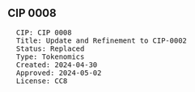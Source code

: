 ## CIP 0008

<pre>
  CIP: CIP 0008
  Title: Update and Refinement to CIP-0002
  Status: Replaced
  Type: Tokenomics
  Created: 2024-04-30
  Approved: 2024-05-02
  License: CC8
</pre>

